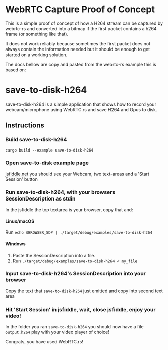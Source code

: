 # WebRTC Capture Proof of Concept

This is a simple proof of concept of how a H264 stream can be captured by webrtc-rs and converted into a bitmap if the first packet contains a h264 frame (or something like that).

It does not work reliably because sometimes the first packet does not always contain the information needed but it should be enough to get started on a working solution.

The docs bellow are copy and pasted from the webrtc-rs example this is based on:

# save-to-disk-h264
save-to-disk-h264 is a simple application that shows how to record your webcam/microphone using WebRTC.rs and save H264 and Opus to disk.

## Instructions
### Build save-to-disk-h264
```
cargo build --example save-to-disk-h264
```

### Open save-to-disk example page
[jsfiddle.net](https://jsfiddle.net/vfmcg8rk/1/) you should see your Webcam, two text-areas and a 'Start Session' button

### Run save-to-disk-h264, with your browsers SessionDescription as stdin
In the jsfiddle the top textarea is your browser, copy that and:
#### Linux/macOS
Run `echo $BROWSER_SDP | ./target/debug/examples/save-to-disk-h264`
#### Windows
1. Paste the SessionDescription into a file.
1. Run `./target/debug/examples/save-to-disk-h264 < my_file`

### Input save-to-disk-h264's SessionDescription into your browser
Copy the text that `save-to-disk-h264` just emitted and copy into second text area

### Hit 'Start Session' in jsfiddle, wait, close jsfiddle, enjoy your video!
In the folder you ran `save-to-disk-h264` you should now have a file `output.h264` play with your video player of choice!

Congrats, you have used WebRTC.rs!
